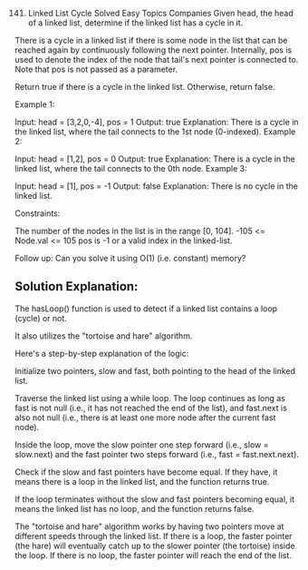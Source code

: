 141. Linked List Cycle
     Solved
     Easy
     Topics
     Companies
     Given head, the head of a linked list, determine if the linked list has a cycle in it.

There is a cycle in a linked list if there is some node in the list that can be reached again by continuously following the next pointer. Internally, pos is used to denote the index of the node that tail's next pointer is connected to. Note that pos is not passed as a parameter.

Return true if there is a cycle in the linked list. Otherwise, return false.

Example 1:

Input: head = [3,2,0,-4], pos = 1
Output: true
Explanation: There is a cycle in the linked list, where the tail connects to the 1st node (0-indexed).
Example 2:

Input: head = [1,2], pos = 0
Output: true
Explanation: There is a cycle in the linked list, where the tail connects to the 0th node.
Example 3:

Input: head = [1], pos = -1
Output: false
Explanation: There is no cycle in the linked list.

Constraints:

The number of the nodes in the list is in the range [0, 104].
-105 <= Node.val <= 105
pos is -1 or a valid index in the linked-list.

Follow up: Can you solve it using O(1) (i.e. constant) memory?

## Solution Explanation:

The hasLoop() function is used to detect if a linked list contains a loop (cycle) or not.

It also utilizes the "tortoise and hare" algorithm.

Here's a step-by-step explanation of the logic:

Initialize two pointers, slow and fast, both pointing to the head of the linked list.

Traverse the linked list using a while loop. The loop continues as long as fast is not null (i.e., it has not reached the end of the list), and fast.next is also not null (i.e., there is at least one more node after the current fast node).

Inside the loop, move the slow pointer one step forward (i.e., slow = slow.next) and the fast pointer two steps forward (i.e., fast = fast.next.next).

Check if the slow and fast pointers have become equal. If they have, it means there is a loop in the linked list, and the function returns true.

If the loop terminates without the slow and fast pointers becoming equal, it means the linked list has no loop, and the function returns false.

The "tortoise and hare" algorithm works by having two pointers move at different speeds through the linked list. If there is a loop, the faster pointer (the hare) will eventually catch up to the slower pointer (the tortoise) inside the loop. If there is no loop, the faster pointer will reach the end of the list.
